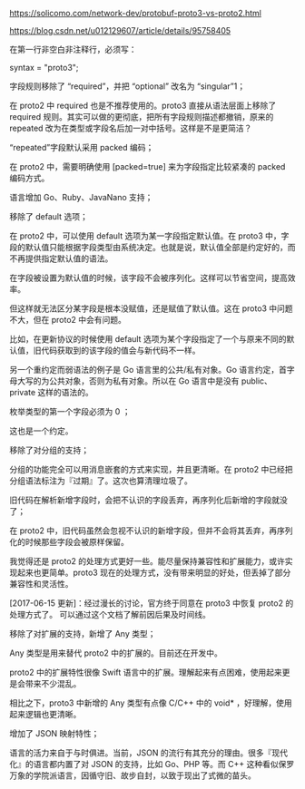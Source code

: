 https://solicomo.com/network-dev/protobuf-proto3-vs-proto2.html

https://blog.csdn.net/u012129607/article/details/95758405

在第一行非空白非注释行，必须写：

syntax = "proto3";

字段规则移除了 “required”，并把 “optional” 改名为 “singular”1；

在 proto2 中 required 也是不推荐使用的。proto3 直接从语法层面上移除了 required 规则。其实可以做的更彻底，把所有字段规则描述都撤销，原来的 repeated 改为在类型或字段名后加一对中括号。这样是不是更简洁？

“repeated”字段默认采用 packed 编码；

在 proto2 中，需要明确使用 [packed=true] 来为字段指定比较紧凑的 packed 编码方式。

语言增加 Go、Ruby、JavaNano 支持；

移除了 default 选项；

在 proto2 中，可以使用 default 选项为某一字段指定默认值。在 proto3 中，字段的默认值只能根据字段类型由系统决定。也就是说，默认值全部是约定好的，而不再提供指定默认值的语法。

在字段被设置为默认值的时候，该字段不会被序列化。这样可以节省空间，提高效率。

但这样就无法区分某字段是根本没赋值，还是赋值了默认值。这在 proto3 中问题不大，但在 proto2 中会有问题。

比如，在更新协议的时候使用 default 选项为某个字段指定了一个与原来不同的默认值，旧代码获取到的该字段的值会与新代码不一样。

另一个重约定而弱语法的例子是 Go 语言里的公共/私有对象。Go 语言约定，首字母大写的为公共对象，否则为私有对象。所以在 Go 语言中是没有 public、private 这样的语法的。

枚举类型的第一个字段必须为 0 ；

这也是一个约定。

移除了对分组的支持；

分组的功能完全可以用消息嵌套的方式来实现，并且更清晰。在 proto2 中已经把分组语法标注为『过期』了。这次也算清理垃圾了。

旧代码在解析新增字段时，会把不认识的字段丢弃，再序列化后新增的字段就没了；

在 proto2 中，旧代码虽然会忽视不认识的新增字段，但并不会将其丢弃，再序列化的时候那些字段会被原样保留。

我觉得还是 proto2 的处理方式更好一些。能尽量保持兼容性和扩展能力，或许实现起来也更简单。proto3 现在的处理方式，没有带来明显的好处，但丢掉了部分兼容性和灵活性。

[2017-06-15 更新]：经过漫长的讨论，官方终于同意在 proto3 中恢复 proto2 的处理方式了。 可以通过这个文档了解前因后果及时间线。

移除了对扩展的支持，新增了 Any 类型；

Any 类型是用来替代 proto2 中的扩展的。目前还在开发中。

proto2 中的扩展特性很像 Swift 语言中的扩展。理解起来有点困难，使用起来更是会带来不少混乱。

相比之下，proto3 中新增的 Any 类型有点像 C/C++ 中的 void* ，好理解，使用起来逻辑也更清晰。

增加了 JSON 映射特性；

语言的活力来自于与时俱进。当前，JSON 的流行有其充分的理由。很多『现代化』的语言都内置了对 JSON 的支持，比如 Go、PHP 等。而 C++ 这种看似保罗万象的学院派语言，因循守旧、故步自封，以致于现出了式微的苗头。